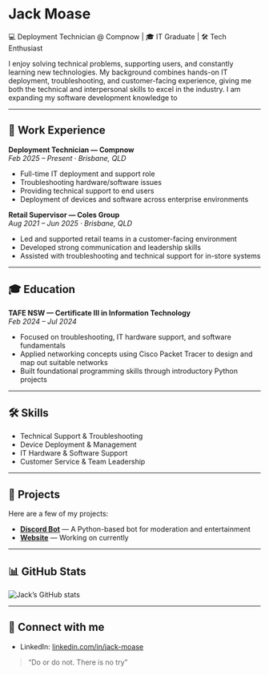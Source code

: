 # Jack Moase  

💻 Deployment Technician @ Compnow | 🎓 IT Graduate | 🛠 Tech Enthusiast  

I enjoy solving technical problems, supporting users, and constantly learning new technologies. My background combines hands-on IT deployment, troubleshooting, and customer-facing experience, giving me both the technical and interpersonal skills to excel in the industry. I am expanding my software development knowledge to

---

## 💼 Work Experience  

**Deployment Technician — Compnow**  
_Feb 2025 – Present · Brisbane, QLD_  
- Full-time IT deployment and support role  
- Troubleshooting hardware/software issues  
- Providing technical support to end users  
- Deployment of devices and software across enterprise environments  

**Retail Supervisor — Coles Group**  
_Aug 2021 – Jun 2025 · Brisbane, QLD_  
- Led and supported retail teams in a customer-facing environment  
- Developed strong communication and leadership skills  
- Assisted with troubleshooting and technical support for in-store systems  

---

## 🎓 Education  

**TAFE NSW — Certificate III in Information Technology**  
_Feb 2024 – Jul 2024_  
- Focused on troubleshooting, IT hardware support, and software fundamentals
- Applied networking concepts using Cisco Packet Tracer to design and map out suitable networks
- Built foundational programming skills through introductory Python projects

---

## 🛠 Skills  

- Technical Support & Troubleshooting  
- Device Deployment & Management  
- IT Hardware & Software Support  
- Customer Service & Team Leadership  

---

## 📂 Projects  

Here are a few of my projects:  

- **[Discord Bot]((https://github.com/Jack-Moase/Discord-Bot---Friend-Server))** — A Python-based bot for moderation and entertainment  
- **[Website](#)** — Working on currently  
 

---

## 📊 GitHub Stats  

![Jack’s GitHub stats](https://github-readme-stats.vercel.app/api?username=Jack-Moase&show_icons=true&theme=tokyonight)  

---

## 🤝 Connect with me

- LinkedIn: [linkedin.com/in/jack-moase](https://www.linkedin.com/in/jack-moase)  


> “Do or do not. There is no try”
